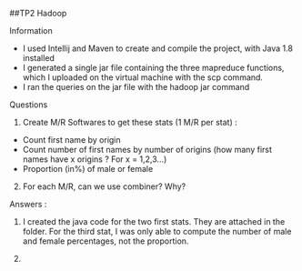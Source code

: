 ##TP2 Hadoop

Information

- I used Intellij and Maven to create and compile the project, with Java 1.8 installed
- I generated a single jar file containing the three mapreduce functions, which I uploaded on the virtual machine with the scp command.
- I ran the queries on the jar file with the hadoop jar command

Questions 

1) Create M/R Softwares to get these stats (1 M/R per stat) :
- Count first name by origin
- Count number of first names by number of origins (how many first names have x origins ? For x = 1,2,3...)
-  Proportion (in%) of male or female

2) For each M/R, can we use combiner? Why?

Answers : 

1) I created the java code for the two first stats. They are attached in the folder. 
For the third stat, I was only able to compute the number of male and female percentages, not the proportion.

2) 
